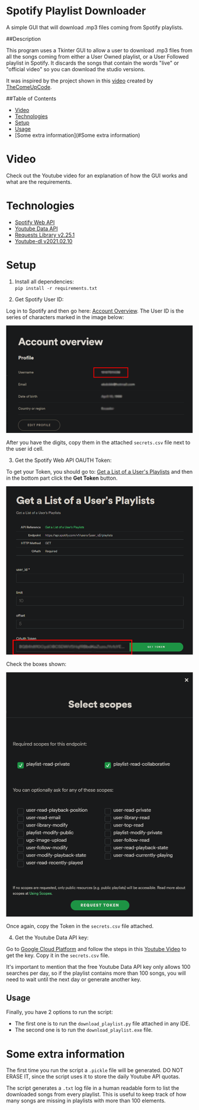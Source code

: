 # Spotify Playlist Downloader

A simple GUI that will download .mp3 files coming from Spotify playlists.

##Description

This program uses a Tkinter GUI to allow a user to download .mp3 files from all the songs coming from either a User Owned playlist, or a User Followed playlist in Spotify. 
It discards the songs that contain the words "live" or "official video" so you can download the studio versions.

It was inspired by the project shown in this [video](https://www.youtube.com/watch?v=7J_qcttfnJA/) created by [TheComeUpCode](https://github.com/TheComeUpCode). 

##Table of Contents

* [Video](#Video)
* [Technologies](#Technologies)
* [Setup](#Setup)
* [Usage](#Usage)
* [Some extra information](#Some extra information)

# Video

Check out the Youtube video for an explanation of how the GUI works and what are the requirements.

# Technologies

* [Spotify Web API](https://developer.spotify.com/documentation/web-api/)
* [Youtube Data API](https://developers.google.com/youtube/v3)
* [Requests Library v2.25.1](https://requests.readthedocs.io/en/master/)
* [Youtube-dl v2021.02.10](https://github.com/ytdl-org/youtube-dl/)

# Setup

1. Install all dependencies:\
`pip install -r requirements.txt`

   
2. Get Spotify User ID:

Log in to Spotify and then go here: [Account Overview](https://www.spotify.com/us/account/overview/). The User ID is the series of characters marked in the image below:

 ![Get User ID](images/user_id.png)

After you have the digits, copy them in the attached `secrets.csv` file next to the user id cell.

3. Get the Spotify Web API OAUTH Token:

To get your Token, you should go to: [Get a List of a User's Playlists](https://developer.spotify.com/console/get-playlists/) and then in the bottom part click the **Get Token** button.

![Get Spotify Web API Token](images/get_token_00.png)

Check the boxes shown:

![Get Spotify Web API Token](images/get_token_01.png)

Once again, copy the Token in the `secrets.csv` file attached.

4. Get the Youtube Data API key:

Go to [Google Cloud Platform](https://console.cloud.google.com/) and follow the steps in this [Youtube Video]() to get the key. 
Copy it in the `secrets.csv` file.

It's important to mention that the free Youtube Data API key only allows 100 searches per day, so if the playlist contains more than 100 songs, you will need to wait until the next day or generate another key. 

## Usage

Finally, you have 2 options to run the script:

* The first one is to run the `download_playlist.py` file attached in any IDE. 
* The second one is to run the `download_playlist.exe` file.

# Some extra information

The first time you run the script a `.pickle` file will be generated. DO NOT ERASE IT, since the script uses it to store the daily Youtube API quotas.

The script generates a `.txt` log file in a human readable form to list the downloaded songs from every playlist. This is useful to keep track of how many songs are missing in playlists with more than 100 elements.



